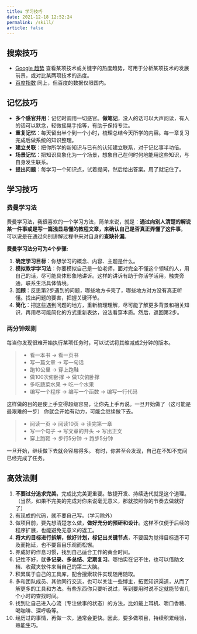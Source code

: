 ```yaml
---
title: 学习技巧
date: 2021-12-18 12:52:24
permalink: /skill/
article: false
---
```


## 搜索技巧
* [Google 趋势](https://trends.google.com/trends) 查看某项技术或关键字的热度趋势，可用于分析某项技术的发展前景，或对比某两项技术的热度。
* [百度指数](https://index.baidu.com/v2/index.html#/) 同上，但百度的数据仅限国内。


## 记忆技巧
- **多个感官并用**：记忆时调用一切感官。**做笔记**，没人的话可以大声阅读，有人的话可以默念，轻微摇晃手指等，有助于保持专注。
- **重复记忆**：每天留出半个到一个小时，梳理总结今天所学的内容。每一章复习完成后做系统的知识整理。
- **建立关联**：把你所学的新知识与已有的认知建立联系，对于记忆事半功倍。
- **场景记忆**：把知识具象化为一个场景，想象自己在何时何地能用这些知识，与自身发生联系。
- **提出问题**：每学习一个知识点，试着提问，然后给出答案。用了就记住了。

## 学习技巧
### 费曼学习法
费曼学习法，我很喜欢的一个学习方法，简单来说，就是：**通过向别人清楚的解说某一件事或是写一篇浅显易懂的教程文章，来确认自己是否真正弄懂了这件事**。 可以说是在通过向别讲解过程中来对自身的**查缺补漏**。

**费曼学习法分可为4个步骤:**
1. **确定学习目标**：你想学习的概念、内容、主题是什么。
2. **模拟教学学习法**：你要模拟自己是一位老师，面对完全不懂这个领域的人，用自己的话，尽可能具体形象地讲诉。这样的讲诉有助于你活学活用，触类旁通，联系生活具体情境。
3. **回顾**：反思第2步遇到的问题，哪些地方卡壳了，哪些地方对方没有真正听懂。找出问题的要害，把握关键环节。
4. **简化**：把这些遇到问题的地方，重新梳理理解，尽可能了解更多背景和相关知识，再用尽可能简化的方式重新表达，设法看穿本质。然后，返回第2步。

### 两分钟规则
 每当你发现很难开始执行某项任务时，可以试试将其缩减成2分钟的版本。
>* 看一本书 → 看一页书
>* 写一篇文章 → 写一句话
>* 跑10公里 → 穿上跑鞋
>* 做100次俯卧撑 → 做1次俯卧撑
>* 多吃蔬菜水果 → 吃一个水果
>* 编写一个程序 → 编写一个函数 → 编写一行代码

 这样做的目的是使上手变得超级容易，让你先上手再说。一旦开始做了（这可能是最艰难的一步）
 你就会开始有动力，可能会继续做下去。

 >* 阅读一页 → 阅读10页 → 读完第一章
 >* 写一个句子 → 写文章的开头 → 写出正文
 >* 穿上跑鞋 → 步行5分钟 → 跑步5分钟

 一旦开始，继续做下去就会容易得多。
 有时，你甚至会发现，自己在不知不觉间已经完成了任务。


## 高效法则
1. **不要过分追求完美**，完成比完美更重要。敏捷开发、持续迭代就是这个道理。（当然，如果不完美的完成对你来说毫无意义，那就按照你的节奏去做就好了）
2. 有现成的代码，就不要自己写。（学习除外）
3. 做项目前，要先想清楚怎么做，**做好充分的预研和设计**。这样不仅便于后续的程序扩展，也能避免无意义的返工。
4. **将大的目标进行拆解，做好计划，标记出关键节点**，不要因为觉得目标遥不可及而拖延，也不要盲目乐观而松懈。
5. 养成好的作息习惯，找到自己适合工作的黄金时间。
6. 记性不好，就**多记录、多总结、定期复习**。哪怕实在记不住，也可以借助文档、收藏夹软件来当自己的第二大脑。
7. 积累属于自己的工具库，配合搜索软件实现随用随取。
8. 多和团队成员、其他同行交流，也可以关注一些博主，拓宽知识渠道，从而了解更多的工具和方法。有些东西你只要听说过，等到要用时说不定就能节省几个小时的查找时间。
9. 找到让自己进入心流（专注做事的状态）的方法，比如戴上耳机、嚼口香糖、喝咖啡、深呼吸等。
10. 经历过的事情，再做一次，通常会更快。因此，要多做项目，持续积累经验，熟能生巧。
